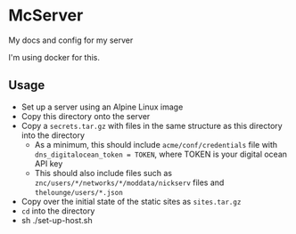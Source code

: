 # McServer

My docs and config for my server

I'm using docker for this.

## Usage

* Set up a server using an Alpine Linux image
* Copy this directory onto the server
* Copy a `secrets.tar.gz` with files in the same structure as this directory into the directory
    * As a minimum, this should include `acme/conf/credentials` file with `dns_digitalocean_token = TOKEN`, where TOKEN is your digital ocean API key
    * This should also include files such as `znc/users/*/networks/*/moddata/nickserv` files and `thelounge/users/*.json`
* Copy over the initial state of the static sites as `sites.tar.gz`
* `cd` into the directory
* sh ./set-up-host.sh